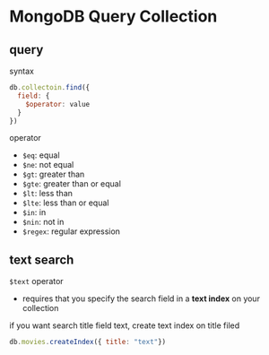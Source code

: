 # MongoDB Query Collection

## query

syntax

```js
db.collectoin.find({
  field: {
    $operator: value
  }
})
```

operator

- `$eq`: equal
- `$ne`: not equal
- `$gt`: greater than
- `$gte`: greater than or equal
- `$lt`: less than
- `$lte`: less than or equal
- `$in`: in
- `$nin`: not in
- `$regex`: regular expression

## text search

`$text` operator

- requires that you specify the search field in a **text index** on your collection

if you want search title field text, create text index on title filed

```js
db.movies.createIndex({ title: "text"})
```

